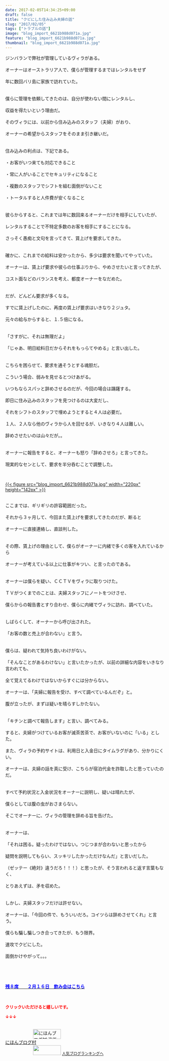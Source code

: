 ```yaml
---
date: 2017-02-05T14:34:25+09:00
draft: false
title: "クビにした住み込み夫婦の話"
slug: "2017/02/05"
tags: ["トラブルの話"]
image: "blog_import_6621b988d071a.jpg"
feature: "blog_import_6621b988d071a.jpg"
thumbnail: "blog_import_6621b988d071a.jpg"
---
```

<p>ジンバランで弊社が管理しているヴィラがある。<br/><br/>オーナーはオーストラリア人で、僕らが管理するまではレンタルをせず<br/><br/>年に数回バリ島に家族で訪れていた。<br/><br/><br/>僕らに管理を依頼してきたのは、自分が使わない間にレンタルし、<br/><br/>収益を得たいという理由だ。<br/><br/>そのヴィラには、以前から住み込みのスタッフ（夫婦）がおり、<br/><br/>オーナーの希望からスタッフをそのまま引き継いだ。<br/><br/><br/>住み込みの利点は、下記である。<br/><br/>・お客がいつ来ても対応できること<br/><br/>・常に人がいることでセキュリティになること<br/><br/>・複数のスタッフでシフトを組む面倒がないこと<br/><br/>・トータルすると人件費が安くなること<br/><br/><br/>彼らからすると、これまでは年に数回来るオーナーだけを相手にしていたが、<br/><br/>レンタルすることで不特定多数のお客を相手にすることになる。<br/><br/>さっそく愚痴と文句を言ってきて、賃上げを要求してきた。<br/><br/><br/>確かに、これまでの給料は安かったから、多少は要求を聞いてやっていた。<br/><br/>オーナーは、賃上げ要求や彼らの仕事ぶりから、やめさせたいと言ってきたが、<br/><br/>コスト面などのバランスを考え、都度オーナーをなだめた。<br/><br/><br/>だが、どんどん要求が多くなる。<br/><br/>すでに賃上げしたのに、再度の賃上げ要求はいきなり２ジュタ。<br/><br/>元々の給与からすると、１.５倍になる。<br/><br/><br/>「さすがに、それは無理だよ」<br/><br/>「じゃあ、明日給料日だからそれをもっらてやめる」と言い出した。<br/><br/><br/>こちらを困らせて、要求を通そうとする魂胆だ。<br/><br/>こういう場合、弱みを見せるとつけあがる。<br/><br/>いつもならスパッと辞めさせるのだが、今回の場合は躊躇する。<br/><br/>即日に住み込みのスタッフを見つけるのは大変だし、<br/><br/>それをシフトのスタッフで埋めようとすると４人は必要だ。<br/><br/>１人、２人なら他のヴィラから人を回せるが、いきなり４人は難しい。<br/><br/>辞めさせたいのは山々だが。。<br/><br/><br/>オーナーに報告をすると、オーナーも怒り「辞めさせろ」と言ってきた。<br/><br/>現実的なセンとして、要求を半分呑むことで調整した。</p><p> </p><p><a href="blog_import_6621b989e3e2f.jpg">{{< figure src="blog_import_6621b988d071a.jpg" width="220px" height="142px" >}}</a></p><p><br/>ここまでは、ギリギリの許容範囲だった。<br/><br/>それから３ヶ月して、今回また賃上げを要求してきたのだが、断ると<br/><br/>オーナーに直接連絡し、直談判した。<br/><br/><br/>その際、賃上げの理由として、僕らがオーナーに内緒で多くの客を入れているから<br/><br/>オーナーが考えている以上に仕事がキツい、と言ったのである。<br/><br/><br/>オーナーは僕らを疑い、ＣＣＴＶをヴィラに取りつけた。<br/><br/>ＴＶがつくまでのことは、夫婦スタッフにノートをつけさせ、<br/><br/>僕らからの報告書とすり合わせ、僕らに内緒でヴィラに訪れ、調べていた。<br/><br/><br/>しばらくして、オーナーから呼び出された。<br/><br/>「お客の数と売上が合わない」と言う。<br/><br/><br/>僕らは、疑われて気持ち良いわけがない。<br/><br/>「そんなことがあるわけない」と言いたかったが、以前の詳細な内容をいきなり言われても、<br/><br/>全て覚えてるわけではないからすぐには分からない。<br/><br/>オーナーは、「夫婦に報告を受け、すべて調べているんだぞ」と。<br/><br/>腹が立ったが、まずは疑いを晴らすしかたない。<br/><br/><br/>「キチンと調べて報告します」と言い、調べてみる。<br/><br/>すると、夫婦がつけているお客が滅茶苦茶で、お客がいないのに「いる」とした。<br/><br/>また、ヴィラの予約サイトは、利用日と入金日にタイムラグがあり、分かりにくい。<br/><br/>オーナーは、夫婦の話を真に受け、こちらが宿泊代金を詐取したと思っていたのだ。<br/><br/><br/>すべて予約状況と入金状況をオーナーに説明し、疑いは晴れたが、<br/><br/>僕らとしては腹の虫がおさまらない。<br/><br/>そこでオーナーに、ヴィラの管理を辞める旨を告げた。<br/><br/><br/>オーナーは、<br/><br/>「それは困る。疑ったわけではない。つじつまが合わないと思ったから<br/><br/>疑問を説明してもらい、スッキリしたかっただけなんだ」と言いだした。<br/><br/>（ゼッテー《絶対》違うだろ！！！）と思ったが、そう言われると返す言葉もなく、<br/><br/>とりあえずは、矛を収めた。<br/><br/><br/>しかし、夫婦スタッフだけは許せない。<br/><br/>オーナーは、「今回の件で、もういいだろ。コイツらは辞めさせてくれ」と言う。<br/><br/>僕らも騙し騙しつき合ってきたが、もう限界。<br/><br/>速攻でクビにした。<br/><br/>面倒かけやがって。。。</p><p> </p><p> </p><p><a href="entry-12242087718.html" target="_blank"><span style="text-decoration: underline;"><span style="font-weight: bold;"><span style="color: rgb(0, 0, 255);">残８席　　２月１６日　飲み会はこちら</span></span></span></a></p> <p><font color="#ff0000" size="2"><strong>クリックいただけると嬉しいです。</strong></font></p><p><font color="#ff0000" size="2"><strong>↓↓↓</strong></font></p><p><br/><a href="ranking.html?p_cid=01260127" target="_blank"><img alt="にほんブログ村 海外生活ブログ バリ島情報へ" border="0" height="31" src="data:image/svg+xml;charset=utf-8,%3Csvg%20xmlns%3D%22http%3A%2F%2Fwww.w3.org%2F2000%2Fsvg%22%20title%3D%22Placeholder%20for%20Images%22%20role%3D%22presentation%22%20viewBox%3D%220%200%2088%2031%22%20%2F%3E" width="88" data-src="https://img-proxy.blog-video.jp/images?url=http%3A%2F%2Foverseas.blogmura.com%2Fbali%2Fimg%2Fbali88_31.gif" style="aspect-ratio: auto 88 / 31;"/><noscript><img alt="にほんブログ村 海外生活ブログ バリ島情報へ" border="0" height="31" src="https://img-proxy.blog-video.jp/images?url=http%3A%2F%2Foverseas.blogmura.com%2Fbali%2Fimg%2Fbali88_31.gif" width="88"></noscript></a><br/><a href="ranking.html?p_cid=01260127" target="_blank">にほんブログ村</a><br/><a href="link.php?1804582" title="人気ブログランキングへ"><img border="0" height="31" src="data:image/svg+xml;charset=utf-8,%3Csvg%20xmlns%3D%22http%3A%2F%2Fwww.w3.org%2F2000%2Fsvg%22%20title%3D%22Placeholder%20for%20Images%22%20role%3D%22presentation%22%20viewBox%3D%220%200%2088%2031%22%20%2F%3E" width="88" data-src="https://blog.with2.net/img/banner/banner_22.gif" style="aspect-ratio: auto 88 / 31;"/><noscript><img border="0" height="31" src="https://blog.with2.net/img/banner/banner_22.gif" width="88"></noscript></a> <a href="link.php?1804582" style="font-size: 12px;">人気ブログランキングへ</a></p>

